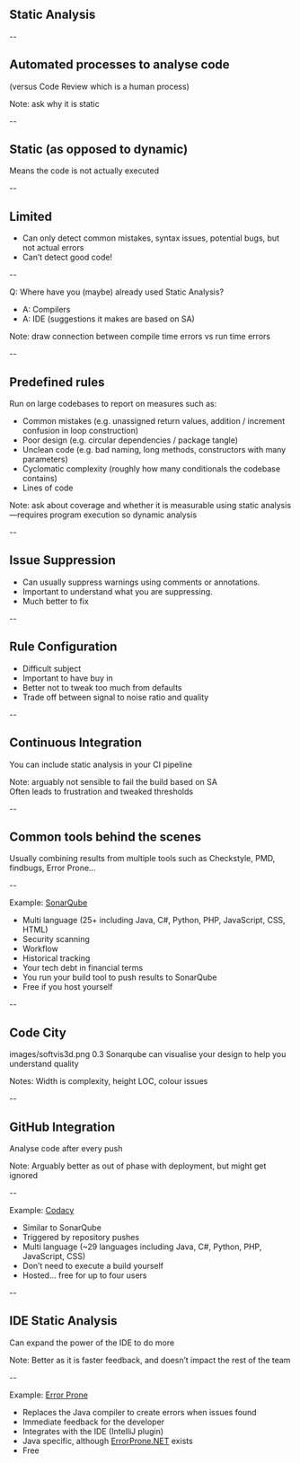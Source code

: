 ## Static Analysis

--

## Automated processes to analyse code

(versus Code Review which is a human process)

Note: ask why it is static  

--

## Static (as opposed to dynamic)

Means the code is not actually executed

--

## Limited

+ Can only detect common mistakes, syntax issues, potential bugs, but not actual errors  
+ Can’t detect good code!

--

Q: Where have you (maybe) already used Static Analysis?

+ A: Compilers
+ A: IDE (suggestions it makes are based on SA)

Note: draw connection between compile time errors vs run time errors  

--

## Predefined rules

Run on large codebases to report on measures such as:

+ Common mistakes (e.g. unassigned return values, addition / increment confusion in loop construction)
+ Poor design (e.g. circular dependencies / package tangle)
+ Unclean code (e.g. bad naming, long methods, constructors with many parameters)
+ Cyclomatic complexity (roughly how many conditionals the codebase contains)
+ Lines of code

Note: ask about coverage and whether it is measurable using static analysis—requires program execution so dynamic analysis  

--

## Issue Suppression

+ Can usually suppress warnings using comments or annotations.
+ Important to understand what you are suppressing.
+ Much better to fix

--

## Rule Configuration

+ Difficult subject
+ Important to have buy in
+ Better not to tweak too much from defaults
+ Trade off between signal to noise ratio and quality

--

## Continuous Integration

You can include static analysis in your CI pipeline

Note: arguably not sensible to fail the build based on SA  
  Often leads to frustration and tweaked thresholds  

--

## Common tools behind the scenes

Usually combining results from multiple tools such as Checkstyle, PMD, findbugs, Error Prone…

--

Example: [SonarQube](https://www.sonarqube.org)

+ Multi language (25+ including Java, C#, Python, PHP, JavaScript, CSS, HTML)
+ Security scanning
+ Workflow
+ Historical tracking
+ Your tech debt in financial terms
+ You run your build tool to push results to SonarQube
+ Free if you host yourself

--

## Code City

<backgroundimage>images/softvis3d.png</backgroundimage>
<backgroundimageopacity>0.3</backgroundimageopacity>
Sonarqube can visualise your design to help you understand quality

Notes: Width is complexity, height LOC, colour issues  

--

## GitHub Integration

Analyse code after every push

Note: Arguably better as out of phase with deployment, but might get ignored  

--

Example: [Codacy](https://www.codacy.com)

+ Similar to SonarQube
+ Triggered by repository pushes
+ Multi language (~29 languages including Java, C#, Python, PHP, JavaScript, CSS)
+ Don’t need to execute a build yourself
+ Hosted… free for up to four users

--

## IDE Static Analysis

Can expand the power of the IDE to do more

Note: Better as it is faster feedback, and doesn’t impact the rest of the team  

--

Example: [Error Prone](https://errorprone.info)

+ Replaces the Java compiler to create errors when issues found
+ Immediate feedback for the developer
+ Integrates with the IDE (IntelliJ plugin)
+ Java specific, although [ErrorProne.NET](https://github.com/SergeyTeplyakov/ErrorProne.NET) exists
+ Free